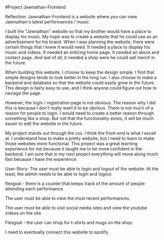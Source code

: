 #Project Jawnathan-Frontend

Reflection:
Jawnathan-Frontend is a website where you can view Jawnathan's latest performances / music.

I built the "Jawnathan" website so that my brother would have a place to display his music. My hope was to create a website that he could use as an advertisement for his brand. When I was planning the website, there were certain things that I knew it would need. It needed a place to display his music and videos. It needed an enticing home page. It needed an about and contact page. And last of all, it needed a shop were he could sell merch in the future.

When building this website, I choose to keep the design simple. I find that simple designs tends to look better in the long run. I also choose to make a backend and database so that the website could easily grow in the future. This design is fairly easy to use, and I think anyone could figure out how to naviage the page.

However, the login / registration page is not obvious. The reason why I did this is because I don't really want it to be obvious. There is not much of a reason for people to login. I would need to create a better reason through something like a shop. But not that the functionality exists, it will be much easier to edit the website in the future.

My project stands out through the css. I think the front-end is what I excell at.  I understand how to make a pretty website, but I need to learn to make those websites more functional. This project was a great learning experience for me because it taught me to be more confident in the backend. I am sure that in my next project everything will move along much fast because I have the experience.

User-Story:
The user must be able to login and logout of the website. At the least, the admin needs to be able to login and logout.

flexgoal - there is a counter that keeps track of the amount of people attending each performance.

The user must be able to view the most recent performances.

The user must be able to visit social media sites and view the youtube videos on the site.

Flexgoal - the user can shop for t-shirts and mugs on the shop.

I need to eventually connect this website to spotify.
